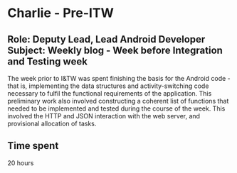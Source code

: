 Charlie - Pre-ITW
===============
Role: Deputy  Lead, Lead Android Developer
Subject: Weekly blog - Week before Integration and Testing week
---------------

The week prior to I&TW was spent finishing the basis for the Android code - that is, implementing the data structures and activity-switching code necessary to fulfil the functional requirements of the application. This preliminary work also involved constructing a coherent list of functions that needed to be implemented and tested during the course of the week. This involved the HTTP and JSON interaction with the web server, and provisional allocation of tasks.

Time spent
----------
20 hours